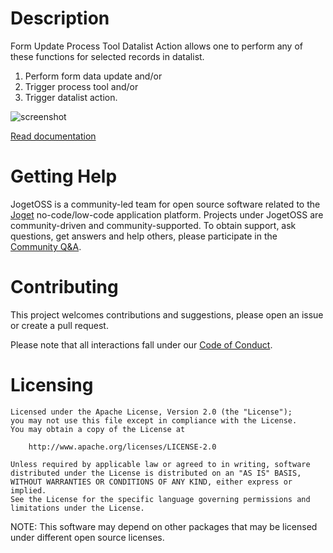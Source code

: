 # Description

Form Update Process Tool Datalist Action allows one to perform any of these functions for selected records in datalist.
1. Perform form data update and/or
2. Trigger process tool and/or
3. Trigger datalist action. 

![screenshot](https://user-images.githubusercontent.com/70784722/138264453-f20d33b5-f5f8-4737-98c2-d1970daca5f4.png)

[Read documentation](https://dev.joget.org/community/display/marketplace/Form+Update+Process+Tool+Datalist+Action)

# Getting Help

JogetOSS is a community-led team for open source software related to the [Joget](https://www.joget.org) no-code/low-code application platform.
Projects under JogetOSS are community-driven and community-supported.
To obtain support, ask questions, get answers and help others, please participate in the [Community Q&A](https://answers.joget.org/).

# Contributing

This project welcomes contributions and suggestions, please open an issue or create a pull request.

Please note that all interactions fall under our [Code of Conduct](https://github.com/jogetoss/repo-template/blob/main/CODE_OF_CONDUCT.md).

# Licensing

    Licensed under the Apache License, Version 2.0 (the "License");
    you may not use this file except in compliance with the License.
    You may obtain a copy of the License at

        http://www.apache.org/licenses/LICENSE-2.0

    Unless required by applicable law or agreed to in writing, software
    distributed under the License is distributed on an "AS IS" BASIS,
    WITHOUT WARRANTIES OR CONDITIONS OF ANY KIND, either express or implied.
    See the License for the specific language governing permissions and
    limitations under the License.

NOTE: This software may depend on other packages that may be licensed under different open source licenses.
